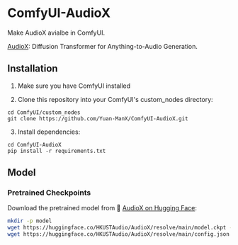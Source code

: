 # ComfyUI-AudioX

Make AudioX avialbe in ComfyUI.

[AudioX](https://github.com/ZeyueT/AudioX): Diffusion Transformer for Anything-to-Audio Generation.



## Installation

1. Make sure you have ComfyUI installed

2. Clone this repository into your ComfyUI's custom_nodes directory:
```
cd ComfyUI/custom_nodes
git clone https://github.com/Yuan-ManX/ComfyUI-AudioX.git
```

3. Install dependencies:
```
cd ComfyUI-AudioX
pip install -r requirements.txt
```


## Model

### Pretrained Checkpoints

Download the pretrained model from 🤗 [AudioX on Hugging Face](https://huggingface.co/HKUSTAudio/AudioX):

```bash
mkdir -p model
wget https://huggingface.co/HKUSTAudio/AudioX/resolve/main/model.ckpt -O model/model.ckpt
wget https://huggingface.co/HKUSTAudio/AudioX/resolve/main/config.json -O model/config.json
```

